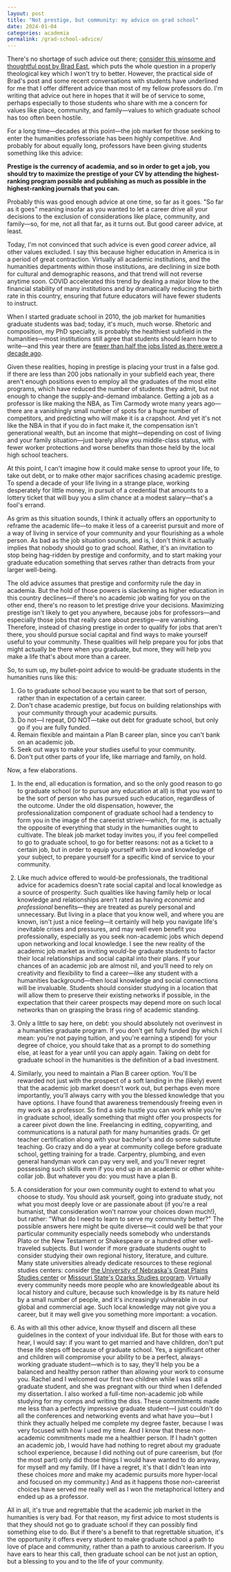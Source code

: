 ```yaml
---
layout: post
title: "Not prestige, but community: my advice on grad school"
date: 2024-01-04
categories: academia
permalink: /grad-school-advice/
---
```


There's no shortage of such advice out there; [consider this winsome and thoughtful post by Brad East](https://www.bradeast.org/blog/phd-in-theology), which puts the whole question in a properly theological key which I won't try to better. However, the practical side of Brad's post and some recent conversations with students have underlined for me that I offer different advice than most of my fellow professors do. I'm writing that advice out here in hopes that it will be of service to some, perhaps especially to those students who share with me a concern for values like place, community, and family—values to which graduate school has too often been hostile. 

For a long time—decades at this point—the job market for those seeking to enter the humanities professoriate has been highly competitive. And probably for about equally long, professors have been giving students something like this advice:

**Prestige is the currency of academia, and so in order to get a job, you should try to maximize the prestige of your CV by attending the highest-ranking program possible and publishing as much as possible in the highest-ranking journals that you can.**

Probably this was good enough advice at one time, so far as it goes. "So far as it goes" meaning insofar as you wanted to let a career drive all your decisions to the exclusion of considerations like place, community, and family—so, for me, not all that far, as it turns out. But good career advice, at least.

Today, I'm not convinced that such advice is even good *career* advice, all other values excluded. I say this because higher education in America is in a period of great contraction. Virtually all academic institutions, and the humanities departments within those institutions, are declining in size both for cultural and demographic reasons, and that trend will not reverse anytime soon. COVID accelerated this trend by dealing a major blow to the financial stability of many institutions and by dramatically reducing the birth rate in this country, ensuring that future educators will have fewer students to instruct. 

When I started graduate school in 2010, the job market for humanities graduate students was bad; today, it's much, much worse. Rhetoric and composition, my PhD specialty, is probably the healthiest subfield in the humanities—most institutions still agree that students should learn how to write—and this year there are [fewer than half the jobs listed as there were a decade ago](http://rhetmap.org/market-comparison/).

Given these realities, hoping in prestige is placing your trust in a false god. If there are less than 200 jobs nationally in your subfield each year, there aren't enough positions even to employ all the graduates of the most elite programs, which have reduced the number of students they admit, but not enough to change the supply-and-demand imbalance. Getting a job as a professor is like making the NBA, as Tim Carmody wrote many years ago—there are a vanishingly small number of spots for a huge number of competitors, and predicting who will make it is a crapshoot. And yet it's not like the NBA in that if you do in fact make it, the compensation isn't generational wealth, but an income that might—depending on cost of living and your family situation—just barely allow you middle-class status, with fewer worker protections and worse benefits than those held by the local high school teachers. 

At this point, I can't imagine how it could make sense to uproot your life, to take out debt, or to make other major sacrifices chasing academic prestige. To spend a decade of your life living in a strange place, working desperately for little money, in pursuit of a credential that amounts to a lottery ticket that will buy you a slim chance at a modest salary—that's a fool's errand. 

As grim as this situation sounds, I think it actually offers an opportunity to reframe the academic life—to make it less of a careerist pursuit and more of a way of living in service of your community and your flourishing as a whole person. As bad as the job situation sounds, and is, I don't think it actually implies that nobody should go to grad school. Rather, it's an invitation to stop being hag-ridden by prestige and conformity, and to start making your graduate education something that serves rather than detracts from your larger well-being.

The old advice assumes that prestige and conformity rule the day in academia. But the hold of those powers is slackening as higher education in this country declines—if there's no academic job waiting for you on the other end, there's no reason to let prestige drive your decisions. Maximizing prestige isn't likely to get you anywhere, because jobs for professors—and especially those jobs that really care about prestige—are vanishing. Therefore, instead of chasing prestige in order to qualify for jobs that aren't there, you should pursue social capital and find ways to make yourself useful to your community. These qualities will help prepare you for jobs that might actually be there when you graduate, but more, they will help you make a life that's about more than a career.

So, to sum up, my bullet-point advice to would-be graduate students in the humanities runs like this:

1. Go to graduate school because you want to be that sort of person, rather than in expectation of a certain career.
2. Don't chase academic prestige, but focus on building relationships with your community through your academic pursuits.
3. Do not—I repeat, DO NOT—take out debt for graduate school, but only go if you are fully funded. 
4. Remain flexible and maintain a Plan B career plan, since you can't bank on an academic job.
5. Seek out ways to make your studies useful to your community. 
6. Don't put other parts of your life, like marriage and family, on hold.

Now, a few elaborations. 

1. In the end, all education is formation, and so the only good reason to go to graduate school (or to pursue any education at all) is that you want to be the sort of person who has pursued such education, regardless of the outcome. Under the old dispensation, however, the professionalization component of graduate school had a tendency to form you in the image of the careerist striver—which, for me, is actually the opposite of everything that study in the humanities ought to cultivate. The bleak job market today invites you, if you feel compelled to go to graduate school, to go for better reasons: not as a ticket to a certain job, but in order to equip yourself with love and knowledge of your subject, to prepare yourself for a specific kind of service to your community. 

2. Like much advice offered to would-be professionals, the traditional advice for academics doesn't rate social capital and local knowledge as a source of prosperity. Such qualities like having family help or local knowledge and relationships aren't rated as having *economic* and *professional* benefits—they are treated as purely personal and unnecessary. But living in a place that you know well, and where you are known, isn't just a nice feeling—it certainly will help you navigate life's inevitable crises and pressures, and may well even benefit you professionally, especially as you seek non-academic jobs which depend upon networking and local knowledge. I see the new reality of the academic job market as inviting would-be graduate students to factor their local relationships and social capital into their plans. If your chances of an academic job are almost nil, and you'll need to rely on creativity and flexibility to find a career—like any student with a humanities background—then local knowledge and social connections will be invaluable. Students should consider studying in a location that will allow them to preserve their existing networks if possible, in the expectation that their career prospects may depend more on such local networks than on grasping the brass ring of academic standing.

3. Only a little to say here, on debt: you should absolutely not overinvest in a humanities graduate program. If you don't get fully funded (by which I mean: you're not paying tuition, and you're earning a stipend) for your degree of choice, you should take that as a prompt to do something else, at least for a year until you can apply again. Taking on debt for graduate school in the humanities is the definition of a bad investment. 

4. Similarly, you need to maintain a Plan B career option. You'll be rewarded not just with the prospect of a soft landing in the (likely) event that the academic job market doesn't work out, but perhaps even more importantly, you'll always carry with you the blessed knowledge that you have options. I have found that awareness tremendously freeing even in my work as a professor. So find a side hustle you can work while you're in graduate school, ideally something that might offer you prospects for a career pivot down the line. Freelancing in editing, copywriting, and communications is a natural path for many humanities grads. Or get teacher certification along with your bachelor's and do some substitute teaching. Go crazy and do a year at community college before graduate school, getting training for a trade. Carpentry, plumbing, and even general handyman work can pay very well, and you'll never regret possessing such skills even if you end up in an academic or other white-collar job. But whatever you do: you must have a plan B. 

5. A consideration for your own community ought to extend to what you choose to study. You should ask yourself, going into graduate study, not what you most deeply love or are passionate about (if you're a real humanist, that consideration won't narrow your choices down much!), but rather: "What do I need to learn to serve my community better?" The possible answers here might be quite diverse—it could well be that your particular community especially needs somebody who understands Plato or the New Testament or Shakespeare or a hundred other well-traveled subjects. But I wonder if more graduate students ought to consider studying their own regional history, literature, and culture. Many state universities already dedicate resources to these regional studies centers: consider [the University of Nebraska's Great Plains Studies center](https://www.unl.edu/plains/) or [Missouri State's Ozarks Studies program](https://ozarksstudies.missouristate.edu/). Virtually every community needs more people who are knowledgeable about its local history and culture, because such knowledge is by its nature held by a small number of people, and it's increasingly vulnerable in our global and commercial age. Such local knowledge may not give you a career, but it may well give you something more important: a vocation. 

6. As with all this other advice, know thyself and discern all these guidelines in the context of your individual life. But for those with ears to hear, I would say: if you want to get married and have children, don't put these life steps off because of graduate school. Yes, a significant other and children will compromise your ability to be a perfect, always-working graduate student—which is to say, they'll help you be a balanced and healthy person rather than allowing your work to consume you. Rachel and I welcomed our first two children while I was still a graduate student, and she was pregnant with our third when I defended my dissertation. I also worked a full-time non-academic job while studying for my comps and writing the diss. These commitments made me less than a perfectly impressive graduate student—I just couldn't do all the conferences and networking events and what have you—but I think they actually helped me complete my degree faster, because I was very focused with how I used my time. And I know that these non-academic commitments made me a healthier person. If I hadn't gotten an academic job, I would have had nothing to regret about my graduate school experience, because I did nothing out of pure careerism, but (for the most part) only did those things I would have wanted to do anyway, for myself and my family. (If I have a regret, it's that I didn't lean into these choices *more* and make my academic pursuits more hyper-local and focused on my community.) And as it happens those non-careerist choices have served me really well as I won the metaphorical lottery and ended up as a professor. 

All in all, it's true and regrettable that the academic job market in the humanities is very bad. For that reason, my first advice to most students is that they should not go to graduate school if they can possibly find something else to do. But if there's a benefit to that regrettable situation, it's the opportunity it offers every student to make graduate school a path to love of place and community, rather than a path to anxious careerism. If you have ears to hear this call, then graduate school can be not just an option, but a blessing to you and to the life of your community.

